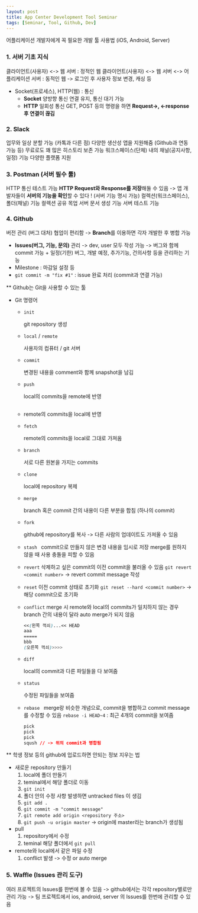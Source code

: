 ```yaml
---
layout: post
title: App Center Development Tool Seminar
tags: [Seminar, Tool, Github, Dev]
---
```


어플리케이션 개발자에게 꼭 필요한 개발 툴 사용법 (iOS, Android, Server)

### 1. 서버 기초 지식

클라이언트(사용자) <-> 웹 서버 : 정적인 웹
클라이언트(사용자) <-> 웹 서버 <-> 어플리케이션 서버 : 동적인 웹
-> 로그인 후 사용자 정보 변경, 캐싱 등

* Socket(프로세스), HTTP(웹) : 통신
  * **Socket**
    양방향 통신
    연결 유지, 통신 대기 가능
  * **HTTP**
    일회성 통신
    GET, POST 등의 명령을 하면 **Request->, <-response 후 연결이 끊김**

### 2. Slack

업무와 일상 분할 가능 (카톡과 다른 점)
다양한 생산성 앱을 지원해줌 (Github과 연동 가능 등)
무료로도 꽤 많은 히스토리 보존 가능
워크스페이스(단체) 내의 채널(공지사항, 일정) 기능
다양한 플랫폼 지원


### 3. Postman (서버 필수 툴)

HTTP 통신 테스트 가능
**HTTP Request와 Response를 저장**해둘 수 있음 
  -> 앱 개발자들이 **서버의 기능을 확인**할 수 있다 ! (서버 기능 명시 가능)
컬렉션(워크스페이스), 폴더(채널) 기능
컬렉션 공유
목업 서버
문서 생성 기능
서버 테스트 기능

### 4. Github

버전 관리 (버그 대처)
협업이 편리함
-> **Branch**를 이용하면 각자 개발한 후 병합 가능
*  **Issues(버그, 기능, 문의)** 관리
-> dev, user 모두 작성 가능
-> 버그와 함께 commit 가능 + 일정(기한)
버그, 개발 예정, 추가기능, 건의사항 등을 관리하는 기능
* Milestone : 마감일 설정 등
* ```git commit -m "fix #1"``` : issue 완료 처리 (commit과 연결 가능)

** Github는 Git을 사용할 수 있는 툴

* Git 명령어
  * ```init```

    git repository 생성

  * ```local``` / ```remote ```

    사용자의 컴퓨터 / git 서버

  * ```commit ```

    변경된 내용을 comment와 함께 snapshot을 남김

  * ```push ```

    local의 commits을 remote에 반영

  * ```**pull** 
    
    ```

    remote의 commits을 local에 반영

  * ```fetch ```

    remote의 commits을 local로 그대로 가져옴

  * ```branch ```

    서로 다른 원본을 가지는 commits

  * ```clone``` 

    local에 repository 복제

  * ```merge ```

    branch 혹은 commit 간의 내용이 다른 부분을 합침 (하나의 commit)

  * ```fork ```

    github에 repository를 복사
    -> 다른 사람의 업데이트도 가져올 수 있음

  * ```stash ```
    commit으로 만들지 않은 변경 내용을 임시로 저장
    merge를 원하지 않을 때 사용
    충돌을 피할 수 있음

  * ```revert```
    삭제하고 싶은 commit의 이전 commit을 불러올 수 있음
    ```git revert <commit number>``` -> revert commit message 작성

  * ```reset```
    이전 commit 상태로 초기화
    ```git reset --hard <commit number>``` -> 해당 commit으로 초기화

  * ```conflict```
    merge 시 remote와 local의 commits가 일치하지 않는 경우
    branch 간의 내용이 달라 auto merge가 되지 않음
    ```css
    <<(왼쪽 꺽쇠)...<< HEAD
    aaa 
    =====
    bbb
    (오른쪽 꺽쇠)>>>>
    ```

  * ```diff ```

    local의 commit과 다른 파일들을 다 보여줌

  * ```status ```

    수정된 파일들을 보여줌

  * ```rebase ```
    merge랑 비슷한 개념으로, commit을 병합하고 commit message를 수정할 수 있음
    ```rebase -i HEAD~4``` : 최근 4개의 commit을 보여줌
    ```css
    pick
    pick
    pick
    sqush // -> 위의 commit과 병합됨
    ```

** 학생 정보 등의 github에 업로드하면 안되는 정보 지우는 법

* 새로운 repository 만들기
  1. local에 폴더 만들기
  2. teminal에서 해당 폴더로 이동
  3.  ```git init```
  4. 폴더 안의 수정 사항 발생하면 untracked files 이 생김
  5. ```git add .```
  6. ```git commit -m "commit message"```
  7. ```git remote add origin <repository 주소>```
  8. ```git push -u origin master``` -> origin에 master라는 branch가 생성됨
* pull
  1. repository에서 수정
  2. teminal 해당 폴더에서 ```git pull```
* remote와 local에서 같은 파일 수정
  1. conflict 발생 -> 수정 or auto merge

### 5. Waffle (Issues 관리 도구)

여러 프로젝트의 Issues를 한번에 볼 수 있음 
-> github에서는 각각 repository별로만 관리 가능
-> 팀 프로젝트에서 ios, android, server 의 Issues를 한번에 관리할 수 있음
